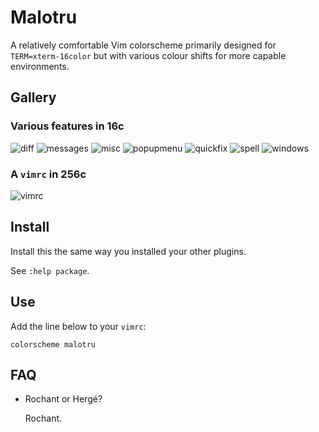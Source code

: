 # Malotru

A relatively comfortable Vim colorscheme primarily designed for `TERM=xterm-16color` but with various colour shifts for more capable environments.

## Gallery

### Various features in 16c

![diff](https://romainl.github.io/images/malotru/diff.png)
![messages](https://romainl.github.io/images/malotru/messages.png)
![misc](https://romainl.github.io/images/malotru/misc.png)
![popupmenu](https://romainl.github.io/images/malotru/popupmenu.png)
![quickfix](https://romainl.github.io/images/malotru/quickfix.png)
![spell](https://romainl.github.io/images/malotru/spell.png)
![windows](https://romainl.github.io/images/malotru/windows.png)

### A `vimrc` in 256c

![vimrc](https://romainl.github.io/images/malotru/vimrc.png)

## Install

Install this the same way you installed your other plugins.

See `:help package`.

## Use

Add the line below to your `vimrc`:

    colorscheme malotru

##  FAQ

- Rochant or Hergé?

  Rochant.
